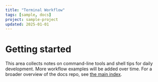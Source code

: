 ```yaml
---
title: "Terminal Workflow"
tags: [sample, docs]
project: sample-project
updated: 2025-01-01
---
```


# Getting started

This area collects notes on command-line tools and shell tips for daily
development. More workflow examples will be added over time. For a broader
overview of the docs repo, see [the main index](../index.md).
